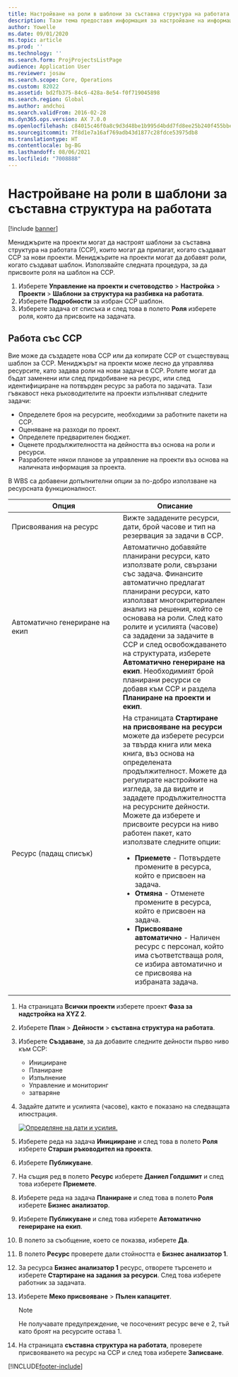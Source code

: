 ```yaml
---
title: Настройване на роли в шаблони за съставна структура на работата
description: Тази тема предоставя информация за настройване на информация за ролята на шаблоните за съставна структура на работата.
author: Yowelle
ms.date: 09/01/2020
ms.topic: article
ms.prod: ''
ms.technology: ''
ms.search.form: ProjProjectsListPage
audience: Application User
ms.reviewer: josaw
ms.search.scope: Core, Operations
ms.custom: 82022
ms.assetid: bd2fb375-84c6-428a-8e54-f0f719045898
ms.search.region: Global
ms.author: andchoi
ms.search.validFrom: 2016-02-28
ms.dyn365.ops.version: AX 7.0.0
ms.openlocfilehash: c84015c46f0a8c9d3d48be1b995d4bdd7fd8ee25b240f455bbe2031f42adc0f5
ms.sourcegitcommit: 7f8d1e7a16af769adb43d1877c28fdce53975db8
ms.translationtype: HT
ms.contentlocale: bg-BG
ms.lasthandoff: 08/06/2021
ms.locfileid: "7008888"
---
```

# <a name="set-up-roles-on-work-breakdown-structure-templates"></a>Настройване на роли в шаблони за съставна структура на работата

[!include [banner](../includes/banner.md)]

Мениджърите на проекти могат да настроят шаблони за съставна структура на работата (ССР), които могат да прилагат, когато създават ССР за нови проекти. Мениджърите на проекти могат да добавят роли, когато създават шаблон. Използвайте следната процедура, за да присвоите роля на шаблон на ССР.

1. Изберете **Управление на проекти и счетоводство** > **Настройка** > **Проекти** > **Шаблони за структура на разбивка на работата**.
2. Изберете **Подробности** за избран ССР шаблон.
3. Изберете задача от списъка и след това в полето **Роля** изберете роля, която да присвоите на задачата.

## <a name="work-with-a-wbs"></a>Работа със ССР

Вие може да създадете нова ССР или да копирате ССР от съществуващ шаблон за ССР. Мениджърът на проекти може лесно да управлява ресурсите, като задава роли на нови задачи в ССР. Ролите могат да бъдат заменени или след придобиване на ресурс, или след идентифициране на потвърден ресурс за работа по задачата. Тази гъвкавост нека ръководителите на проекти изпълняват следните задачи:

- Определете броя на ресурсите, необходими за работните пакети на ССР.
- Оценяване на разходи по проект.
- Определете предварителен бюджет.
- Оценете продължителността на дейността въз основа на роли и ресурси.
- Разработете някои планове за управление на проекти въз основа на наличната информация за проекта.

В WBS са добавени допълнителни опции за по-добро използване на ресурсната функционалност.

<table>
<colgroup>
<col width="50%" />
<col width="50%" />
</colgroup>
<thead>
<tr class="header">
<th>Опция</th>
<th>Описание</th>
</tr>
</thead>
<tbody>
<tr class="odd">
<td>Присвоявания на ресурс</td>
<td>Вижте зададените ресурси, дати, брой часове и тип на резервация за задачи в ССР.</td>
</tr>
<tr class="even">
<td>Автоматично генериране на екип</td>
<td>Автоматично добавяйте планирани ресурси, като използвате роли, свързани със задача. Финансите автоматично предлагат планирани ресурси, като използват многокритериален анализ на решения, който се основава на роли. След като ролите и усилията (часове) са зададени за задачите в ССР и след освобождаването на структурата, изберете <strong>Автоматично генериране на екип</strong>. Необходимият брой планирани ресурси се добавя към ССР и раздела <strong>Планиране на проекти и екип</strong>.</td>
</tr>
<tr class="odd">
<td>Ресурс (падащ списък)</td>
<td>На страницата <strong>Стартиране на присвояване на ресурси</strong> можете да изберете ресурси за твърда книга или мека книга, въз основа на определената продължителност. Можете да регулирате настройките на изгледа, за да видите и зададете продължителността на ресурсните дейности. Можете да изберете и присвоите ресурси на ниво работен пакет, като използвате следните опции:
<ul>
<li><strong>Приемете</strong> - Потвърдете промените в ресурса, който е присвоен на задача.</li>
<li><strong>Отмяна</strong> - Отменете промените в ресурса, който е присвоен на задача.</li>
<li><strong>Присвояване автоматично</strong> - Наличен ресурс с персонал, който има съответстваща роля, се избира автоматично и се присвоява на избраната задача.</li>
</ul></td>
</tr>
</tbody>
</table>

1. На страницата **Всички проекти** изберете проект **Фаза за надстройка на XYZ 2**.
2. Изберете **План** > **Дейности** > **съставна структура на работата**.
3. Изберете **Създаване**, за да добавите следните дейности първо ниво към ССР:

    - Иницииране
    - Планиране
    - Изпълнение
    - Управление и мониторинг
    - затваряне

4. Задайте датите и усилията (часове), както е показано на следващата илюстрация.

    [![Определяне на дати и усилия.](./media/projectresourcing10.jpg)](./media/projectresourcing10.jpg)

5. Изберете реда на задача **Иницииране** и след това в полето **Роля** изберете **Старши ръководител на проекта**.
6. Изберете **Публикуване**.
7. На същия ред в полето **Ресурс** изберете **Даниел Голдшмит** и след това изберете **Приемете**.
8. Изберете реда на задача **Планиране** и след това в полето **Роля** изберете **Бизнес анализатор**.
9. Изберете **Публикуване** и след това изберете **Автоматично генериране на екип**.
10. В полето за съобщение, което се показва, изберете **Да**.
11. В полето **Ресурс** проверете дали стойността е **Бизнес анализатор 1**.
12. За ресурса **Бизнес анализатор 1** ресурс, отворете търсенето и изберете **Стартиране на задания за ресурси**. След това изберете работник за задачата.
13. Изберете **Меко присвояване** &gt; **Пълен капацитет**.

    > [!NOTE] 
    > Не получавате предупреждение, че посоченият ресурс вече е 2, тъй като броят на ресурсите остава 1.

14. На страницата **съставна структура на работата**, проверете присвояването на ресурс на ССР и след това изберете **Записване**.


[!INCLUDE[footer-include](../includes/footer-banner.md)]